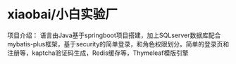 # xiaobai/小白实验厂

项目介绍：
语言由Java基于springboot项目搭建，加上SQLserver数据库配合mybatis-plus框架，基于security的简单登录，和角色权限划分。简单的登录页和注册等，kaptcha验证码生成，Redis缓存等，Thymeleaf模版引擎




